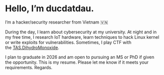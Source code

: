 # 

# Hello, I’m ducdatdau.

I’m a hacker/security researcher from Vietnam 🇻🇳

During the day, I learn about cybersecurity at my university. At night and in my free time, I research IoT hardware, learn techniques to hack Linux kernel or write exploits for vulnerabilities. Sometimes, I play CTF with the [TAS.DihydroMonoxide](https://ctftime.org/team/351063).

I plan to graduate in 2026 and am open to pursuing an MS or PhD if given the opportunity. This is my resume. Please let me know if it meets your requirements. Regards.
